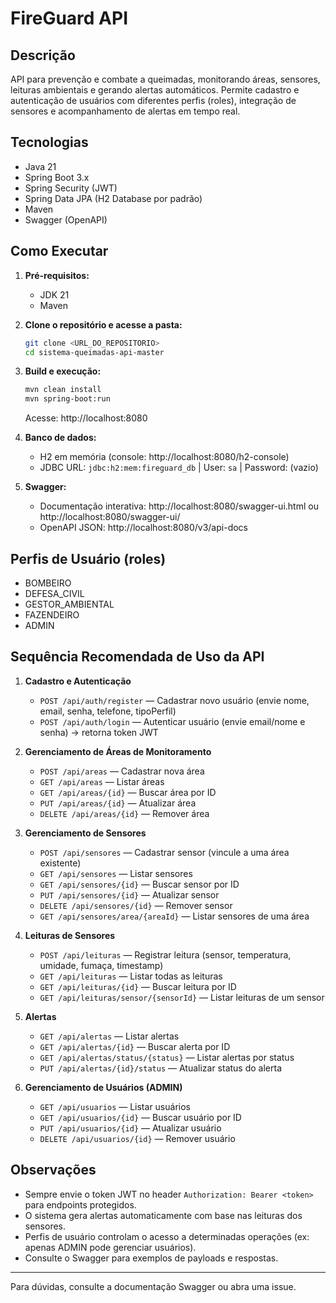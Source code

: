 # FireGuard API

## Descrição

API para prevenção e combate a queimadas, monitorando áreas, sensores, leituras ambientais e gerando alertas automáticos. Permite cadastro e autenticação de usuários com diferentes perfis (roles), integração de sensores e acompanhamento de alertas em tempo real.

## Tecnologias
- Java 21
- Spring Boot 3.x
- Spring Security (JWT)
- Spring Data JPA (H2 Database por padrão)
- Maven
- Swagger (OpenAPI)

## Como Executar

1. **Pré-requisitos:**
   - JDK 21
   - Maven

2. **Clone o repositório e acesse a pasta:**
   ```bash
   git clone <URL_DO_REPOSITORIO>
   cd sistema-queimadas-api-master
   ```

3. **Build e execução:**
   ```bash
   mvn clean install
   mvn spring-boot:run
   ```
   Acesse: http://localhost:8080

4. **Banco de dados:**
   - H2 em memória (console: http://localhost:8080/h2-console)
   - JDBC URL: `jdbc:h2:mem:fireguard_db` | User: `sa` | Password: (vazio)

5. **Swagger:**
   - Documentação interativa: http://localhost:8080/swagger-ui.html ou http://localhost:8080/swagger-ui/
   - OpenAPI JSON: http://localhost:8080/v3/api-docs

## Perfis de Usuário (roles)
- BOMBEIRO
- DEFESA_CIVIL
- GESTOR_AMBIENTAL
- FAZENDEIRO
- ADMIN

## Sequência Recomendada de Uso da API

1. **Cadastro e Autenticação**
   - `POST /api/auth/register` — Cadastrar novo usuário (envie nome, email, senha, telefone, tipoPerfil)
   - `POST /api/auth/login` — Autenticar usuário (envie email/nome e senha) → retorna token JWT

2. **Gerenciamento de Áreas de Monitoramento**
   - `POST /api/areas` — Cadastrar nova área
   - `GET /api/areas` — Listar áreas
   - `GET /api/areas/{id}` — Buscar área por ID
   - `PUT /api/areas/{id}` — Atualizar área
   - `DELETE /api/areas/{id}` — Remover área

3. **Gerenciamento de Sensores**
   - `POST /api/sensores` — Cadastrar sensor (vincule a uma área existente)
   - `GET /api/sensores` — Listar sensores
   - `GET /api/sensores/{id}` — Buscar sensor por ID
   - `PUT /api/sensores/{id}` — Atualizar sensor
   - `DELETE /api/sensores/{id}` — Remover sensor
   - `GET /api/sensores/area/{areaId}` — Listar sensores de uma área

4. **Leituras de Sensores**
   - `POST /api/leituras` — Registrar leitura (sensor, temperatura, umidade, fumaça, timestamp)
   - `GET /api/leituras` — Listar todas as leituras
   - `GET /api/leituras/{id}` — Buscar leitura por ID
   - `GET /api/leituras/sensor/{sensorId}` — Listar leituras de um sensor

5. **Alertas**
   - `GET /api/alertas` — Listar alertas
   - `GET /api/alertas/{id}` — Buscar alerta por ID
   - `GET /api/alertas/status/{status}` — Listar alertas por status
   - `PUT /api/alertas/{id}/status` — Atualizar status do alerta

6. **Gerenciamento de Usuários (ADMIN)**
   - `GET /api/usuarios` — Listar usuários
   - `GET /api/usuarios/{id}` — Buscar usuário por ID
   - `PUT /api/usuarios/{id}` — Atualizar usuário
   - `DELETE /api/usuarios/{id}` — Remover usuário

## Observações
- Sempre envie o token JWT no header `Authorization: Bearer <token>` para endpoints protegidos.
- O sistema gera alertas automaticamente com base nas leituras dos sensores.
- Perfis de usuário controlam o acesso a determinadas operações (ex: apenas ADMIN pode gerenciar usuários).
- Consulte o Swagger para exemplos de payloads e respostas.

---

Para dúvidas, consulte a documentação Swagger ou abra uma issue.
